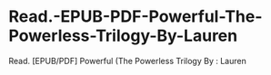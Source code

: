 # Read.-EPUB-PDF-Powerful-The-Powerless-Trilogy-By-Lauren
Read. [EPUB/PDF] Powerful (The Powerless Trilogy By : Lauren
